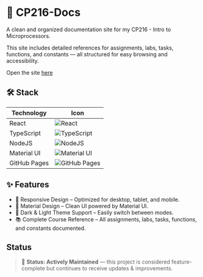 # 📘 CP216-Docs

A clean and organized documentation site for my CP216 - Intro to Microprocessors.

This site includes detailed references for assignments, labs, tasks, functions, and constants — all structured for easy browsing and accessibility.

Open the site [here](https://mohammadelhsn.github.io/CP216)

## 🛠️ Stack

| Technology   | Icon                                                                       |
| ------------ | -------------------------------------------------------------------------- |
| React        | ![React](https://go-skill-icons.vercel.app/api/icons?i=react)              |
| TypeScript   | ![TypeScript](https://go-skill-icons.vercel.app/api/icons?i=ts)            |
| NodeJS       | ![NodeJS](https://go-skill-icons.vercel.app/api/icons?i=nodejs)            |
| Material UI  | ![Material UI](https://go-skill-icons.vercel.app/api/icons?i=mui)          |
| GitHub Pages | ![GitHub Pages](https://go-skill-icons.vercel.app/api/icons?i=githubpages) |

## ✨ Features

- 📱 Responsive Design – Optimized for desktop, tablet, and mobile.
- 🎨 Material Design – Clean UI powered by Material UI.
- 🌙 Dark & Light Theme Support – Easily switch between modes.
- 📚 Complete Course Reference – All assignments, labs, tasks, functions, and constants documented.

## Status

> 🔧 **Status: Actively Maintained** — this project is considered feature-complete but continues to receive updates & improvements.
